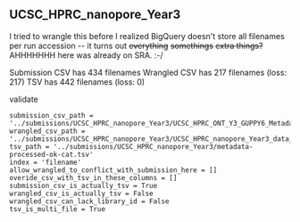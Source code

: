 ## UCSC_HPRC_nanopore_Year3

I tried to wrangle this before I realized BigQuery doesn't store all filenames per run accession -- it turns out ~~everything~~ ~~somethings~~ ~~extra things?~~ AHHHHHHH here was already on SRA. :-/


Submission CSV has 434 filenames
Wrangled CSV has 217 filenames (loss: 217)
TSV has 442 filenames (loss: 0)


validate
```
submission_csv_path = '../submissions/UCSC_HPRC_nanopore_Year3/UCSC_HPRC_ONT_Y3_GUPPY6_Metadata_Submission.tsv'
wrangled_csv_path = '../submissions/UCSC_HPRC_nanopore_Year3/UCSC_HPRC_nanopore_Year3_data_table.csv'
tsv_path = '../submissions/UCSC_HPRC_nanopore_Year3/metadata-processed-ok-cat.tsv'
index = 'filename'
allow_wrangled_to_conflict_with_submission_here = []
overide_csv_with_tsv_in_these_columns = []
submission_csv_is_actually_tsv = True
wrangled_csv_is_actually_tsv = False
wrangled_csv_can_lack_library_id = False
tsv_is_multi_file = True
```
